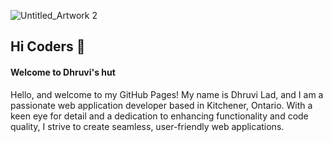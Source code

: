
![Untitled_Artwork 2](https://github.com/dhruvi1930/dhruvi1930/assets/112989118/4a2f9502-5927-42f6-b67a-17eccf16770d)
## Hi Coders 👋

#### Welcome to Dhruvi's hut

Hello, and welcome to my GitHub Pages! My name is Dhruvi Lad, and I am a passionate web application developer based in Kitchener, Ontario. With a keen eye for detail and a dedication to enhancing functionality and code quality, I strive to create seamless, user-friendly web applications.



